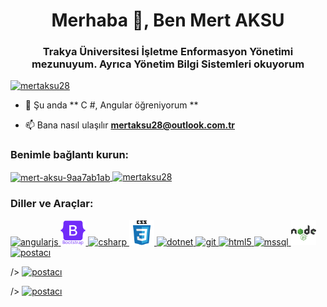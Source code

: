<h1 align = "center"> Merhaba 👋, Ben Mert AKSU </h1>
<h3 align = "center"> Trakya Üniversitesi İşletme Enformasyon Yönetimi mezunuyum. Ayrıca Yönetim Bilgi Sistemleri okuyorum </h3>

<p align = "left"> <a href="https://twitter.com/mertaksu28" target="blank"> <img src = "https: // img .shields.io / twitter / follow / mertaksu28? logo = twitter & style = for-the-badge "alt =" mertaksu28 "/> </a> </p>

- 🌱 Şu anda ** C #, Angular öğreniyorum **

- 📫 Bana nasıl ulaşılır **mertaksu28@outlook.com.tr**

<h3 align = "left"> Benimle bağlantı kurun: </h3>
<p align = "left">
<a href = "https: // twitter.com/mertaksu28 "target =" boş "
<a href="https://linkedin.com/in/mert-aksu-9aa7ab1ab" target="blank"> <img align = "center" src = "https://cdn.jsdelivr.net/npm/simple -icons@3.0.1/icons/linkedin.svg "alt =" mert-aksu-9aa7ab1ab "height =" 30 "width =" 40 "/> </a>
<a href =" https://instagram.com / mertaksu28 "target =" blank "> <img align =" center "src =" https://cdn.jsdelivr.net/npm/simple-icons@3.0.1/icons/instagram.svg "alt =" mertaksu28 " height = "30" width = "40" /> </a>
</p>

<h3 align = "left"> Diller ve Araçlar: </h3>
<p align = "left"> <a href="https://angular.io" target="_blank"> <img src = "https://raw.githubusercontent.com/devicons/devicon/master/icons/ angularjs / angularjs-original-wordmark.svg "alt =" angularjs "width =" 40 "height =" 40 "/> </a> <a href="https://getbootstrap.com" target="_blank"> <img src = "https://raw.githubusercontent.com/devicons/devicon/master/icons/bootstrap/bootstrap-plain-wordmark.svg" alt = "bootstrap" width = "40" height = "40" /> </a> <a href="https://www.w3schools.com/cs/" target="_blank"> <img src = "https: //raw.githubusercontent.com / devicons / devicon / master / icons / csharp / csharp-original.svg "alt =" csharp "width =" 40 "height =" 40 "/> </a> <a href =" https: // www. w3schools.com/css/ "target =" _ blank "> <img src =" https://raw.githubusercontent.com/devicons/devicon/master/icons/css3/css3-original-wordmark.svg "alt =" css3 "width =" 40 "height =" 40 "/> </a> <a href="https://dotnet.microsoft.com/" target="_blank"> <img src =" https: // raw. githubusercontent.com/devicons/devicon/master/icons/dot-net/dot-net-original-wordmark.svg "alt =" dotnet "width =" 40 "height =" 40 "/> </a> <a href = "https: // git-scm.com / "target =" _ blank "> <img src =" https://www.vectorlogo.zone/logos/git-scm/git-scm-icon.svg "alt =" git "width =" 40 "height = "40" /> </a> <a href="https://www.w3.org/html/" target="_blank"> <img src = "https://raw.githubusercontent.com/devicons/ devicon / master / icons / html5 / html5-original-wordmark.svg "alt =" html5 "width =" 40 "height =" 40 "/> </a> <a href =" https://www.microsoft. com / en-us / sql-server "target =" _ blank "> <img src =" https://cdn.worldvectorlogo.com/logos/microsoft-sql-server.svg "alt =" mssql "width =" 40 "yükseklik =" 40 "/> </a> <a href = "https://nodejs.org" target = "_ blank"> <img src = "https://raw.githubusercontent.com/devicons/devicon/master/icons/nodejs/nodejs-original-wordmark.svg "alt =" nodejs "width =" 40 "height =" 40 "/> </a> <a href="https://postman.com" target="_blank"> <img src =" https: // www.vectorlogo.zone/logos/getpostman/getpostman-icon.svg "alt =" postacı "width =" 40 "height =" 40 "/> </a> </p>/> </a> <a href="https://postman.com" target="_blank"> <img src = "https://www.vectorlogo.zone/logos/getpostman/getpostman-icon.svg" alt = "postacı" width = "40" height = "40" /> </a> </p>/> </a> <a href="https://postman.com" target="_blank"> <img src = "https://www.vectorlogo.zone/logos/getpostman/getpostman-icon.svg" alt = "postacı" width = "40" height = "40" /> </a> </p>
